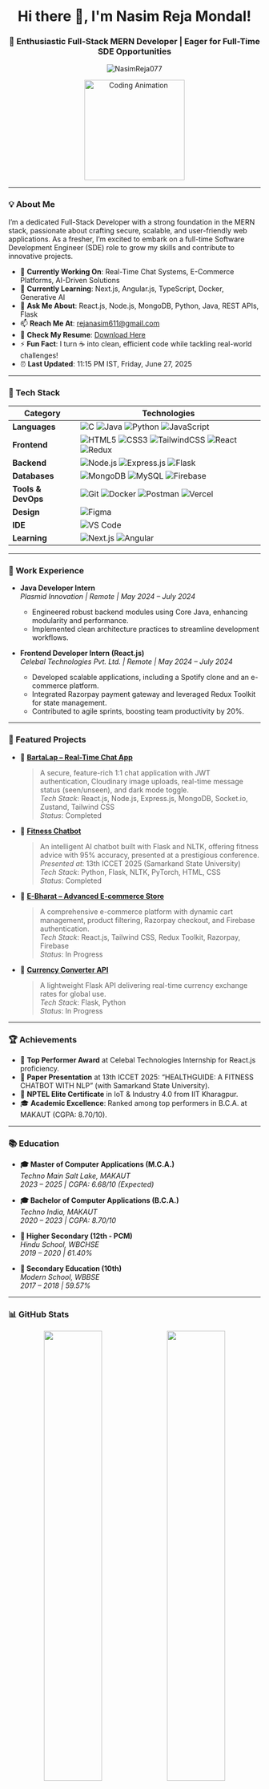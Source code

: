 <h1 align="center">Hi there 👋, I'm Nasim Reja Mondal!</h1>
<h3 align="center">🚀 Enthusiastic Full-Stack MERN Developer | Eager for Full-Time SDE Opportunities</h3>

<p align="center">
  <img src="https://komarev.com/ghpvc/?username=NasimReja077&label=Profile%20views&color=0e75b6&style=flat" alt="NasimReja077" />
</p>

<p align="center">
  <img src="https://media3.giphy.com/media/v1.Y2lkPTc5MGI3NjExemEybDV4cWpzbGFreHJtcDUwNzV1MXU2cjRjZGV4ejJlamcxazdpOSZlcD12MV9pbnRlcm5hbF9naWZfYnlfaWQmY3Q9Zw/3o7TKMt1VVNkHV2PaE/giphy.gif" width="200" alt="Coding Animation" />
</p>

---

### 💡 About Me
I’m a dedicated Full-Stack Developer with a strong foundation in the MERN stack, passionate about crafting secure, scalable, and user-friendly web applications. As a fresher, I’m excited to embark on a full-time Software Development Engineer (SDE) role to grow my skills and contribute to innovative projects.

- 🔭 **Currently Working On**: Real-Time Chat Systems, E-Commerce Platforms, AI-Driven Solutions
- 🌱 **Currently Learning**: Next.js, Angular.js, TypeScript, Docker, Generative AI
- 💬 **Ask Me About**: React.js, Node.js, MongoDB, Python, Java, REST APIs, Flask
- 📫 **Reach Me At**: [rejanasim611@gmail.com](mailto:rejanasim611@gmail.com)
- 📄 **Check My Resume**: [Download Here](https://drive.google.com/file/d/1szmkwabIxiW9kpXbzQrS0Y5CBo27mbBO/view?usp=sharing)
- ⚡ **Fun Fact**: I turn ☕ into clean, efficient code while tackling real-world challenges!
- ⏰ **Last Updated**: 11:15 PM IST, Friday, June 27, 2025

---

### 🧰 Tech Stack
<div align="center">

| **Category**       | **Technologies**                                                                 |
|---------------------|----------------------------------------------------------------------------------|
| **Languages**      | ![C](https://img.shields.io/badge/C-00599C?style=for-the-badge&logo=c&logoColor=white) ![Java](https://img.shields.io/badge/Java-ED8B00?style=for-the-badge&logo=openjdk&logoColor=white) ![Python](https://img.shields.io/badge/Python-3670A0?style=for-the-badge&logo=python&logoColor=ffdd54) ![JavaScript](https://img.shields.io/badge/JavaScript-F7DF1E?style=for-the-badge&logo=javascript&logoColor=black) |
| **Frontend**       | ![HTML5](https://img.shields.io/badge/HTML5-E34F26?style=for-the-badge&logo=html5&logoColor=white) ![CSS3](https://img.shields.io/badge/CSS3-1572B6?style=for-the-badge&logo=css3&logoColor=white) ![TailwindCSS](https://img.shields.io/badge/TailwindCSS-06B6D4?style=for-the-badge&logo=tailwindcss&logoColor=white) ![React](https://img.shields.io/badge/React-20232A?style=for-the-badge&logo=react&logoColor=61DAFB) ![Redux](https://img.shields.io/badge/Redux-593D88?style=for-the-badge&logo=redux&logoColor=white) |
| **Backend**        | ![Node.js](https://img.shields.io/badge/Node.js-339933?style=for-the-badge&logo=nodedotjs&logoColor=white) ![Express.js](https://img.shields.io/badge/Express.js-404D59?style=for-the-badge) ![Flask](https://img.shields.io/badge/Flask-000000?style=for-the-badge&logo=flask&logoColor=white) |
| **Databases**      | ![MongoDB](https://img.shields.io/badge/MongoDB-4EA94B?style=for-the-badge&logo=mongodb&logoColor=white) ![MySQL](https://img.shields.io/badge/MySQL-005C84?style=for-the-badge&logo=mysql&logoColor=white) ![Firebase](https://img.shields.io/badge/Firebase-FFCA28?style=for-the-badge&logo=firebase&logoColor=black) |
| **Tools & DevOps** | ![Git](https://img.shields.io/badge/Git-F05032?style=for-the-badge&logo=git&logoColor=white) ![Docker](https://img.shields.io/badge/Docker-2496ED?style=for-the-badge&logo=docker&logoColor=white) ![Postman](https://img.shields.io/badge/Postman-FF6C37?style=for-the-badge&logo=postman&logoColor=white) ![Vercel](https://img.shields.io/badge/Vercel-000000?style=for-the-badge&logo=vercel&logoColor=white) |
| **Design**         | ![Figma](https://img.shields.io/badge/Figma-F24E1E?style=for-the-badge&logo=figma&logoColor=white) |
| **IDE**            | ![VS Code](https://img.shields.io/badge/VS%20Code-007ACC?style=for-the-badge&logo=visual-studio-code&logoColor=white) |
| **Learning**       | ![Next.js](https://img.shields.io/badge/Next.js-000000?style=for-the-badge&logo=nextdotjs&logoColor=white) ![Angular](https://img.shields.io/badge/Angular-DD0031?style=for-the-badge&logo=angular&logoColor=white) |

</div>

---

### 💼 Work Experience
- **Java Developer Intern**  
  *Plasmid Innovation | Remote | May 2024 – July 2024*  
  - Engineered robust backend modules using Core Java, enhancing modularity and performance.
  - Implemented clean architecture practices to streamline development workflows.

- **Frontend Developer Intern (React.js)**  
  *Celebal Technologies Pvt. Ltd. | Remote | May 2024 – July 2024*  
  - Developed scalable applications, including a Spotify clone and an e-commerce platform.
  - Integrated Razorpay payment gateway and leveraged Redux Toolkit for state management.
  - Contributed to agile sprints, boosting team productivity by 20%.

---

### 📌 Featured Projects
- 🔹 **[BartaLap – Real-Time Chat App](https://github.com/NasimReja077/Barta-LAP-ChatApp)**  
  > A secure, feature-rich 1:1 chat application with JWT authentication, Cloudinary image uploads, real-time message status (seen/unseen), and dark mode toggle.  
  *Tech Stack*: React.js, Node.js, Express.js, MongoDB, Socket.io, Zustand, Tailwind CSS  
  *Status*: Completed  

- 🔹 **[Fitness Chatbot](https://github.com/NasimReja077/ChatBot)**  
  > An intelligent AI chatbot built with Flask and NLTK, offering fitness advice with 95% accuracy, presented at a prestigious conference.  
  *Presented at*: 13th ICCET 2025 (Samarkand State University)  
  *Tech Stack*: Python, Flask, NLTK, PyTorch, HTML, CSS  
  *Status*: Completed  

- 🔹 **[E-Bharat – Advanced E-commerce Store](https://github.com/NasimReja077/E-Commerce-Store)**  
  > A comprehensive e-commerce platform with dynamic cart management, product filtering, Razorpay checkout, and Firebase authentication.  
  *Tech Stack*: React.js, Tailwind CSS, Redux Toolkit, Razorpay, Firebase  
  *Status*: In Progress  

- 🔹 **[Currency Converter API](https://github.com/NasimReja077/Currency-Converter)**  
  > A lightweight Flask API delivering real-time currency exchange rates for global use.  
  *Tech Stack*: Flask, Python  
  *Status*: In Progress  

---

### 🏆 Achievements
- 🥇 **Top Performer Award** at Celebal Technologies Internship for React.js proficiency.
- 🎤 **Paper Presentation** at 13th ICCET 2025: “HEALTHGUIDE: A FITNESS CHATBOT WITH NLP” (with Samarkand State University).
- 📜 **NPTEL Elite Certificate** in IoT & Industry 4.0 from IIT Kharagpur.
- 🎓 **Academic Excellence**: Ranked among top performers in B.C.A. at MAKAUT (CGPA: 8.70/10).

---

### 📚 Education
- **🎓 Master of Computer Applications (M.C.A.)**  
  *Techno Main Salt Lake, MAKAUT*  
  *2023 – 2025 | CGPA: 6.68/10 (Expected)*  

- **🎓 Bachelor of Computer Applications (B.C.A.)**  
  *Techno India, MAKAUT*  
  *2020 – 2023 | CGPA: 8.70/10*  

- **📘 Higher Secondary (12th - PCM)**  
  *Hindu School, WBCHSE*  
  *2019 – 2020 | 61.40%*  

- **📗 Secondary Education (10th)**  
  *Modern School, WBBSE*  
  *2017 – 2018 | 59.57%*  

---

### 📊 GitHub Stats
<p align="center">
  <img src="https://github-readme-stats.vercel.app/api?username=NasimReja077&show_icons=true&theme=dark&hide_border=false" width="48%" />
  <img src="https://github-readme-stats.vercel.app/api/top-langs/?username=NasimReja077&layout=compact&theme=dark&hide_border=false" width="48%" />
</p>

---

### 👾 Contribution Graph
<picture>
  <source media="(prefers-color-scheme: dark)" srcset="https://raw.githubusercontent.com/NasimReja077/NasimReja077/output/pacman-contribution-graph-dark.svg">
  <source media="(prefers-color-scheme: light)" srcset="https://raw.githubusercontent.com/NasimReja077/NasimReja077/output/pacman-contribution-graph.svg">
  <img alt="Contribution Graph" src="https://raw.githubusercontent.com/NasimReja077/NasimReja077/output/pacman-contribution-graph.svg">
</picture>

---

### 🌐 Connect With Me
<p align="center">
  <a href="https://www.linkedin.com/in/nasim-reja-mondal-404141225/" target="_blank">
    <img src="https://img.shields.io/badge/LinkedIn-%230077B5.svg?style=for-the-badge&logo=linkedin&logoColor=white" alt="LinkedIn" />
  </a>
  <a href="mailto:rejanasim611@gmail.com">
    <img src="https://img.shields.io/badge/Gmail-D14836?style=for-the-badge&logo=gmail&logoColor=white" alt="Gmail" />
  </a>
  <a href="https://github.com/NasimReja077">
    <img src="https://img.shields.io/badge/GitHub-181717?style=for-the-badge&logo=github&logoColor=white" alt="GitHub" />
  </a>
</p>

---

### 📈 Visitor Counter
<p align="center">
  <img src="https://profile-counter.glitch.me/NasimReja077/count.svg?" alt="Visitor Counter" />
</p>

---

### 💬 Dev Quote
> "Code is like humor. When you have to explain it, it’s bad." – *Cory House*

---

### 🧭 Career Aspiration
I aim to leverage my full-stack expertise to build impactful, user-centric applications. My goals include contributing to open-source communities, collaborating with innovative teams, and driving technological advancements in a dynamic SDE role.

---

### 📝 Additional Info
- ✨ **Explore More**: Check out my [GitHub Repositories](https://github.com/NasimReja077?tab=repositories) for additional projects.
- 📅 **Next Update**: Stay tuned for new skills and projects in my next profile refresh!

---
